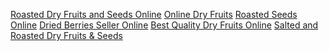 <a href="https://theboyo.com">Roasted Dry Fruits and Seeds Online</a>
<a href="https://theboyo.com">Online Dry Fruits</a>
<a href="https://theboyo.com">Roasted Seeds Online</a>
<a href="https://theboyo.com">Dried Berries Seller Online</a>
<a href="https://theboyo.com">Best Quality Dry Fruits Online</a>
<a href="https://theboyo.com">Salted and Roasted Dry Fruits & Seeds</a>

